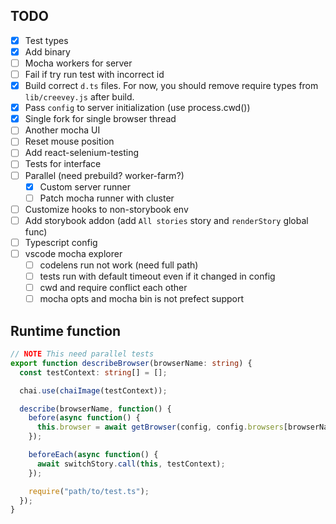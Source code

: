## TODO

- [x] Test types
- [x] Add binary
- [ ] Mocha workers for server
- [ ] Fail if try run test with incorrect id
- [x] Build correct `d.ts` files. For now, you should remove require types from `lib/creevey.js` after build.
- [x] Pass `config` to server initialization (use process.cwd())
- [x] Single fork for single browser thread
- [ ] Another mocha UI
- [ ] Reset mouse position
- [ ] Add react-selenium-testing
- [ ] Tests for interface
- [ ] Parallel (need prebuild? worker-farm?)
  - [x] Custom server runner
  - [ ] Patch mocha runner with cluster
- [ ] Customize hooks to non-storybook env
- [ ] Add storybook addon (add `All stories` story and `renderStory` global func)
- [ ] Typescript config
- [ ] vscode mocha explorer
  - [ ] codelens run not work (need full path)
  - [ ] tests run with default timeout even if it changed in config
  - [ ] cwd and require conflict each other
  - [ ] mocha opts and mocha bin is not prefect support

## Runtime function

```ts
// NOTE This need parallel tests
export function describeBrowser(browserName: string) {
  const testContext: string[] = [];

  chai.use(chaiImage(testContext));

  describe(browserName, function() {
    before(async function() {
      this.browser = await getBrowser(config, config.browsers[browserName]);
    });

    beforeEach(async function() {
      await switchStory.call(this, testContext);
    });

    require("path/to/test.ts");
  });
}
```
